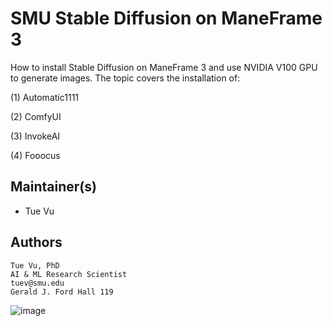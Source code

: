 # SMU Stable Diffusion on ManeFrame 3

How to install Stable Diffusion on ManeFrame 3 and use NVIDIA V100 GPU to generate images.
The topic covers the installation of:

  (1) Automatic1111
  
  (2) ComfyUI
  
  (3) InvokeAI
  
  (4) Fooocus

## Maintainer(s)

* Tue Vu

## Authors
```
Tue Vu, PhD
AI & ML Research Scientist
tuev@smu.edu
Gerald J. Ford Hall 119
```
![image](https://user-images.githubusercontent.com/43855029/146046594-ce56e160-de3b-4903-ad14-7d7355371803.png)
